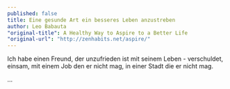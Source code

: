 ```yaml
---
published: false
title: Eine gesunde Art ein besseres Leben anzustreben
author: Leo Babauta
"original-title": A Healthy Way to Aspire to a Better Life
"original-url": "http://zenhabits.net/aspire/"
---
```


Ich habe einen Freund, der unzufrieden ist mit seinem Leben - verschuldet, einsam, mit einem Job den er nicht mag, in einer Stadt die er nicht mag.

...